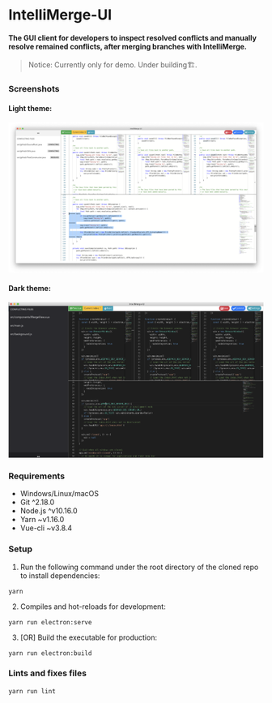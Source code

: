 # IntelliMerge-UI

#### The GUI client for developers to inspect resolved conflicts and manually resolve remained conflicts, after merging branches with IntelliMerge.

> Notice: Currently only for demo. Under building🏗. 

### Screenshots

#### Light theme:
![light](/screenshots/light.png?raw=true "Light Theme")

#### Dark theme:
![dark](/screenshots/dark.png?raw=true "Dark Theme")

### Requirements

- Windows/Linux/macOS
- Git ^2.18.0
- Node.js ^v10.16.0
- Yarn ~v1.16.0
- Vue-cli ~v3.8.4

### Setup

1. Run the following command under the root directory of the cloned repo to install dependencies:

```
yarn
```
2. Compiles and hot-reloads for development:

```
yarn run electron:serve
```

3. [OR] Build the executable for production:

```
yarn run electron:build
```

### Lints and fixes files
```
yarn run lint
```
